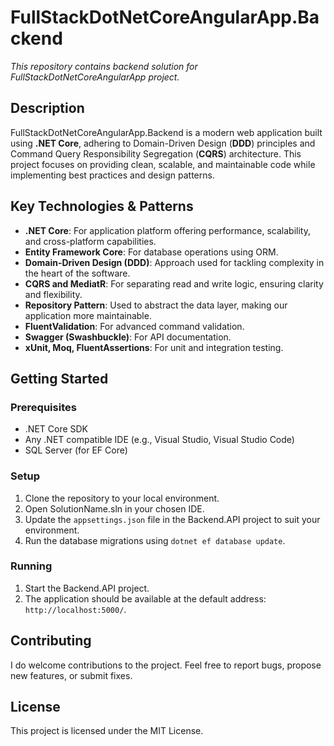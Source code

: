 # FullStackDotNetCoreAngularApp.Backend

*This repository contains backend solution for FullStackDotNetCoreAngularApp project.*

## Description

FullStackDotNetCoreAngularApp.Backend is a modern web application built using **.NET Core**, adhering to Domain-Driven Design (**DDD**) principles and Command Query Responsibility Segregation (**CQRS**) architecture.
This project focuses on providing clean, scalable, and maintainable code while implementing best practices and design patterns.

## Key Technologies & Patterns

-   **.NET Core**: For application platform offering performance, scalability, and cross-platform capabilities.
-   **Entity Framework Core**: For database operations using ORM.
-   **Domain-Driven Design (DDD)**: Approach used for tackling complexity in the heart of the software.
-   **CQRS and MediatR**: For separating read and write logic, ensuring clarity and flexibility.
-   **Repository Pattern**: Used to abstract the data layer, making our application more maintainable.
-   **FluentValidation**: For advanced command validation.
-   **Swagger (Swashbuckle)**: For API documentation.
-   **xUnit, Moq, FluentAssertions**: For unit and integration testing.

## Getting Started

### Prerequisites

-   .NET Core SDK
-   Any .NET compatible IDE (e.g., Visual Studio, Visual Studio Code)
-   SQL Server (for EF Core)

### Setup

1.  Clone the repository to your local environment.
2.  Open SolutionName.sln in your chosen IDE.
3.  Update the `appsettings.json` file in the Backend.API project to suit your environment.
4.  Run the database migrations using `dotnet ef database update`.

### Running

1.  Start the Backend.API project.
2.  The application should be available at the default address: `http://localhost:5000/`.

## Contributing

I do welcome contributions to the project.
Feel free to report bugs, propose new features, or submit fixes.

## License

This project is licensed under the MIT License.
